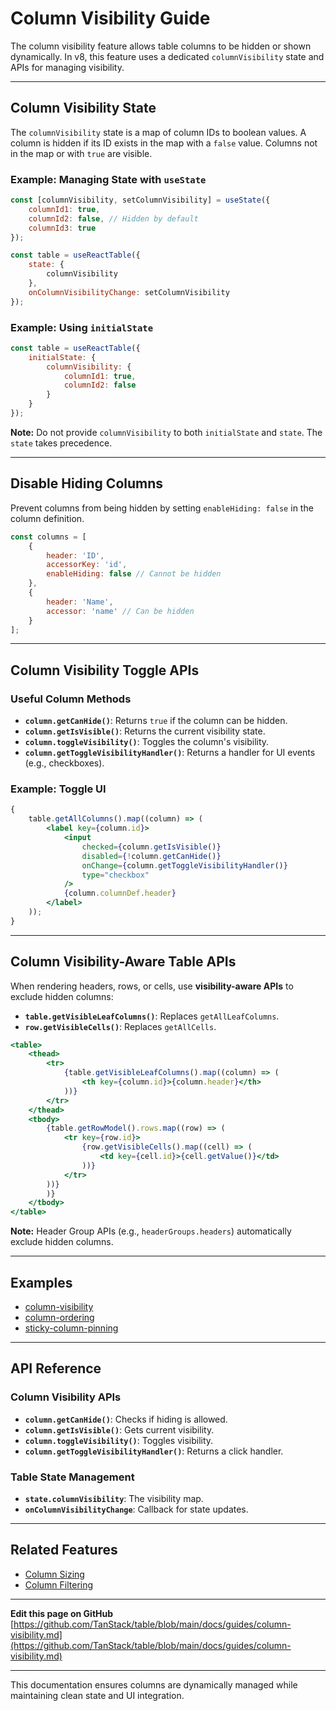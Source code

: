 # Column Visibility Guide

The column visibility feature allows table columns to be hidden or shown dynamically. In v8, this feature uses a dedicated `columnVisibility` state and APIs for managing visibility.

---

## Column Visibility State

The `columnVisibility` state is a map of column IDs to boolean values. A column is hidden if its ID exists in the map with a `false` value. Columns not in the map or with `true` are visible.

### Example: Managing State with `useState`

```jsx
const [columnVisibility, setColumnVisibility] = useState({
	columnId1: true,
	columnId2: false, // Hidden by default
	columnId3: true
});

const table = useReactTable({
	state: {
		columnVisibility
	},
	onColumnVisibilityChange: setColumnVisibility
});
```

### Example: Using `initialState`

```jsx
const table = useReactTable({
	initialState: {
		columnVisibility: {
			columnId1: true,
			columnId2: false
		}
	}
});
```

**Note:** Do not provide `columnVisibility` to both `initialState` and `state`. The `state` takes precedence.

---

## Disable Hiding Columns

Prevent columns from being hidden by setting `enableHiding: false` in the column definition.

```jsx
const columns = [
	{
		header: 'ID',
		accessorKey: 'id',
		enableHiding: false // Cannot be hidden
	},
	{
		header: 'Name',
		accessor: 'name' // Can be hidden
	}
];
```

---

## Column Visibility Toggle APIs

### Useful Column Methods

- **`column.getCanHide()`**: Returns `true` if the column can be hidden.
- **`column.getIsVisible()`**: Returns the current visibility state.
- **`column.toggleVisibility()`**: Toggles the column's visibility.
- **`column.getToggleVisibilityHandler()`**: Returns a handler for UI events (e.g., checkboxes).

### Example: Toggle UI

```jsx
{
	table.getAllColumns().map((column) => (
		<label key={column.id}>
			<input
				checked={column.getIsVisible()}
				disabled={!column.getCanHide()}
				onChange={column.getToggleVisibilityHandler()}
				type="checkbox"
			/>
			{column.columnDef.header}
		</label>
	));
}
```

---

## Column Visibility-Aware Table APIs

When rendering headers, rows, or cells, use **visibility-aware APIs** to exclude hidden columns:

- **`table.getVisibleLeafColumns()`**: Replaces `getAllLeafColumns`.
- **`row.getVisibleCells()`**: Replaces `getAllCells`.

```jsx
<table>
	<thead>
		<tr>
			{table.getVisibleLeafColumns().map((column) => (
				<th key={column.id}>{column.header}</th>
			))}
		</tr>
	</thead>
	<tbody>
		{table.getRowModel().rows.map((row) => (
			<tr key={row.id}>
				{row.getVisibleCells().map((cell) => (
					<td key={cell.id}>{cell.getValue()}</td>
				))}
			</tr>
		))}
		)}
	</tbody>
</table>
```

**Note:** Header Group APIs (e.g., `headerGroups.headers`) automatically exclude hidden columns.

---

## Examples

- [column-visibility](#column-visibility-example)
- [column-ordering](#column-ordering-example)
- [sticky-column-pinning](#sticky-column-pinning-example)

---

## API Reference

### Column Visibility APIs

- **`column.getCanHide()`**: Checks if hiding is allowed.
- **`column.getIsVisible()`**: Gets current visibility.
- **`column.toggleVisibility()`**: Toggles visibility.
- **`column.getToggleVisibilityHandler()`**: Returns a click handler.

### Table State Management

- **`state.columnVisibility`**: The visibility map.
- **`onColumnVisibilityChange`**: Callback for state updates.

---

## Related Features

- [Column Sizing](column-sizing.md)
- [Column Filtering](column-filtering.md)

---

**Edit this page on GitHub**  
[https://github.com/TanStack/table/blob/main/docs/guides/column-visibility.md](https://github.com/TanStack/table/blob/main/docs/guides/column-visibility.md)

---

This documentation ensures columns are dynamically managed while maintaining clean state and UI integration.
